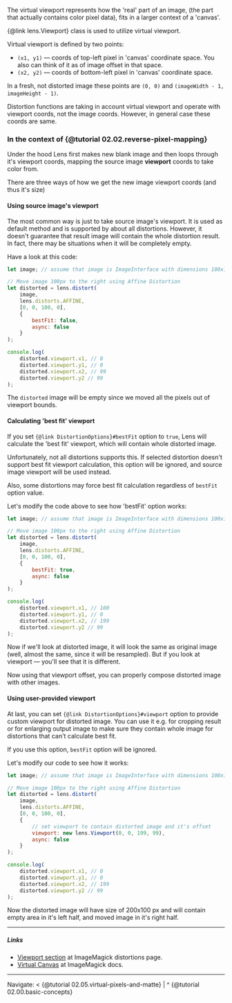 The virtual viewport represents how the 'real' part of an image, (the part that actually
contains color pixel data), fits in a larger context of a 'canvas'.

{@link lens.Viewport} class is used to utilize virtual viewport.

Virtual viewport is defined by two points:
* `(x1, y1)` — coords of top-left pixel in 'canvas' coordinate space.
You also can think of it as of image offset in that space.
* `(x2, y2)` — coords of bottom-left pixel in 'canvas' coordinate space.

In a fresh, not distorted image these points are `(0, 0)` and
`(imageWidth - 1, imageHeight - 1)`.

Distortion functions are taking in account virtual viewport and operate with viewport
coords, not the image coords. However, in general case these coords are same.


### In the context of {@tutorial 02.02.reverse-pixel-mapping}

Under the hood Lens first makes new blank image and then loops through it's viewport
coords, mapping the source image **viewport** coords to take color from.

There are three ways of how we get the new image viewport coords (and thus it's size)

#### Using source image's viewport

The most common way is just to take source image's viewport. It is used as default
method and is supported by about all distortions. However, it doesn't guarantee that
result image will contain the whole distortion result. In fact, there may be situations
when it will be completely empty.

Have a look at this code:

```javascript
let image; // assume that image is ImageInterface with dimensions 100x100 px

// Move image 100px to the right using Affine Distortion
let distorted = lens.distort(
    image,
    lens.distorts.AFFINE,
    [0, 0, 100, 0],
    {
        bestFit: false,
        async: false
    }
);

console.log(
    distorted.viewport.x1, // 0
    distorted.viewport.y1, // 0
    distorted.viewport.x2, // 99
    distorted.viewport.y2 // 99
);
```  
The `distorted` image will be empty since we moved all the pixels out of viewport
bounds.

#### Calculating 'best fit' viewport

If you set `{@link DistortionOptions}#bestFit` option to `true`, Lens
will calculate the 'best fit' viewport, which will contain whole distorted image.

Unfortunately, not all distortions supports this. If selected distortion doesn't
support best fit viewport calculation, this option will be ignored, and source image
viewport will be used instead.

Also, some distortions may force best fit calculation regardless of `bestFit` option
value.

Let's modify the code above to see how 'bestFit' option works:

```javascript
let image; // assume that image is ImageInterface with dimensions 100x100 px

// Move image 100px to the right using Affine Distortion
let distorted = lens.distort(
    image,
    lens.distorts.AFFINE,
    [0, 0, 100, 0],
    {
        bestFit: true,
        async: false
    }
);

console.log(
    distorted.viewport.x1, // 100
    distorted.viewport.y1, // 0
    distorted.viewport.x2, // 199
    distorted.viewport.y2 // 99
);
```

Now if we'll look at distorted image, it will look the same as original image (well,
almost the same, since it will be resampled).
But if you look at viewport — you'll see that it is different.

Now using that viewport offset, you can properly compose distorted image with other
images.

#### Using user-provided viewport

At last, you can set `{@link DistortionOptions}#viewport` option to provide
custom viewport for distorted image. You can use it e.g. for cropping result or for
enlarging output image to make sure they contain whole image for distortions that
can't calculate best fit.

If you use this option, `bestFit` option will be ignored.

Let's modify our code to see how it works:
```javascript
let image; // assume that image is ImageInterface with dimensions 100x100 px

// Move image 100px to the right using Affine Distortion
let distorted = lens.distort(
    image,
    lens.distorts.AFFINE,
    [0, 0, 100, 0],
    {
        // set viewport to contain distorted image and it's offset
        viewport: new lens.Viewport(0, 0, 199, 99),
        async: false
    }
);

console.log(
    distorted.viewport.x1, // 0
    distorted.viewport.y1, // 0
    distorted.viewport.x2, // 199
    distorted.viewport.y2 // 99
);
```

Now the distorted image will have size of 200x100 px and will contain empty area in
it's left half, and moved image in it's right half.

---

##### Links

* [Viewport section](https://www.imagemagick.org/Usage/distorts/#distort_viewport) at
ImageMagick distortions page.
* [Virtual Canvas](https://www.imagemagick.org/Usage/basics/#virtual_canvas) at
ImageMagick docs.

---

Navigate: < {@tutorial 02.05.virtual-pixels-and-matte}
| ^ {@tutorial 02.00.basic-concepts} 